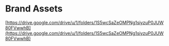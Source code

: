 # Brand Assets

[https://drive.google.com/drive/u/1/folders/1S5wcSaZeOMPNg1siyzuP0JUW80FVwwhB](https://drive.google.com/drive/u/1/folders/1S5wcSaZeOMPNg1siyzuP0JUW80FVwwhB)
